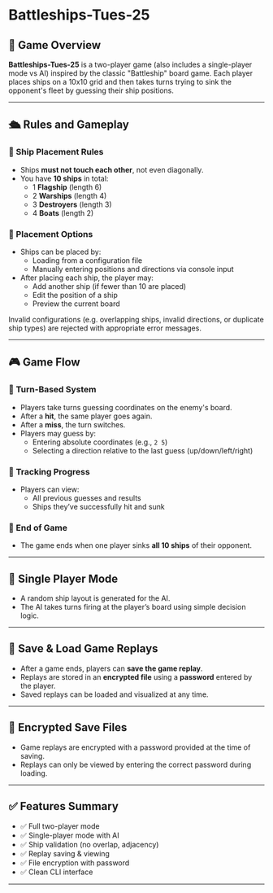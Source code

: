 # Battleships-Tues-25

## 📜 Game Overview

**Battleships-Tues-25** is a two-player game (also includes a single-player mode vs AI) inspired by the classic "Battleship" board game. Each player places ships on a 10x10 grid and then takes turns trying to sink the opponent's fleet by guessing their ship positions.

---

## 🛳️ Rules and Gameplay

### 🔧 Ship Placement Rules

- Ships **must not touch each other**, not even diagonally.
- You have **10 ships** in total:
  - 1 **Flagship** (length 6)
  - 2 **Warships** (length 4)
  - 3 **Destroyers** (length 3)
  - 4 **Boats** (length 2)

### 🧭 Placement Options

- Ships can be placed by:
  - Loading from a configuration file
  - Manually entering positions and directions via console input
- After placing each ship, the player may:
  - Add another ship (if fewer than 10 are placed)
  - Edit the position of a ship
  - Preview the current board

Invalid configurations (e.g. overlapping ships, invalid directions, or duplicate ship types) are rejected with appropriate error messages.

---

## 🎮 Game Flow

### 🔁 Turn-Based System

- Players take turns guessing coordinates on the enemy's board.
- After a **hit**, the same player goes again.
- After a **miss**, the turn switches.
- Players may guess by:
  - Entering absolute coordinates (e.g., `2 5`)
  - Selecting a direction relative to the last guess (up/down/left/right)

### 🎯 Tracking Progress

- Players can view:
  - All previous guesses and results
  - Ships they’ve successfully hit and sunk

### 🏁 End of Game

- The game ends when one player sinks **all 10 ships** of their opponent.

---

## 🤖 Single Player Mode

- A random ship layout is generated for the AI.
- The AI takes turns firing at the player’s board using simple decision logic.

---

## 💾 Save & Load Game Replays

- After a game ends, players can **save the game replay**.
- Replays are stored in an **encrypted file** using a **password** entered by the player.
- Saved replays can be loaded and visualized at any time.

---

## 🔐 Encrypted Save Files

- Game replays are encrypted with a password provided at the time of saving.
- Replays can only be viewed by entering the correct password during loading.

---


## ✅ Features Summary

- ✅ Full two-player mode
- ✅ Single-player mode with AI
- ✅ Ship validation (no overlap, adjacency)
- ✅ Replay saving & viewing
- ✅ File encryption with password
- ✅ Clean CLI interface

---
